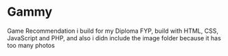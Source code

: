 # Gammy
Game Recommendation i build for my Diploma FYP, build with HTML, CSS, JavaScript and PHP, and also i didn include the image folder because it has too many photos
